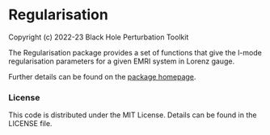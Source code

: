 # Regularisation

Copyright (c) 2022-23 Black Hole Perturbation Toolkit

The Regularisation package provides a set of functions that give the l-mode regularisation parameters for a given EMRI system in Lorenz gauge.

Further details can be found on the [package homepage](https://bhptoolkit.org/toolkit.html).

### License

This code is distributed under the MIT License. Details can
be found in the LICENSE file.

